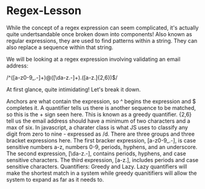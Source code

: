 # Regex-Lesson

While the concept of a regex expression can seem complicated, it's actually quite undertsandable once broken down into components! Also known as regular expressions, they are used to find patterns within a string. They can also replace a sequence within that string. 

We will be looking at a regex expression involving validating an email address:

/^([a-z0-9_\.-]+)@([\da-z\.-]+)\.([a-z\.]{2,6})$/

At first glance, quite intimidating! Let's break it down.

Anchors are what contain the expression, so ^ begins the expression and $ completes it. A quantifier tells us there is another sequence to be matched, so this is the + sign seen here. This is known as a greedy quantifier. {2,6} tell us the email address should have a minimum of two characters and a max of six. In javascript, a charater class is what JS uses to classify any digit from zero to nine - expressed as /d. There are three groups and three bracket expressions here. The first bracker expression, [a-z0-9_\.-], is case sensitive numbers a-z, numbers 0-9, periods, hyphens, and an underscore. The second expression, [\da-z\.-], contains periods, hyphens, and case sensitive characters. The third expression, [a-z\.], includes periods and case sensitive characters. Quantifiers: Greedy and Lazy. Lazy quantifiers will make the shortest match in a system while greedy quanitifiers will allow the system to expand as far as it needs to.



